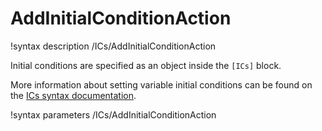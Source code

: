 # AddInitialConditionAction

!syntax description /ICs/AddInitialConditionAction

Initial conditions are specified as an object inside the `[ICs]` block.

More information about setting variable initial conditions can be found on the
[ICs syntax documentation](syntax/ICs/index.md).

!syntax parameters /ICs/AddInitialConditionAction

